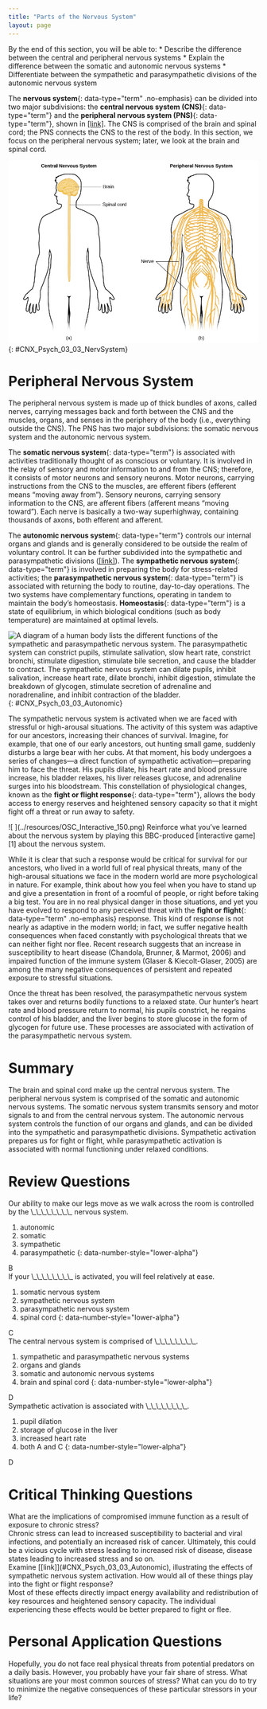 ```yaml
---
title: "Parts of the Nervous System"
layout: page
---
```



<div data-type="abstract" markdown="1">
By the end of this section, you will be able to:
* Describe the difference between the central and peripheral nervous systems
* Explain the difference between the somatic and autonomic nervous systems
* Differentiate between the sympathetic and parasympathetic divisions of the autonomic nervous system

</div>

The **nervous system**{: data-type="term" .no-emphasis} can be divided into two major subdivisions: the **central nervous system (CNS)**{: data-type="term"} and the **peripheral nervous system (PNS)**{: data-type="term"}, shown in [\[link\]](#CNX_Psych_03_03_NervSystem). The CNS is comprised of the brain and spinal cord; the PNS connects the CNS to the rest of the body. In this section, we focus on the peripheral nervous system; later, we look at the brain and spinal cord.

 ![Image (a) shows an outline of a human body with the brain and spinal cord illustrated. Image (b) shows an outline of a human body with a network of nerves depicted.](../resources/CNX_Psych_03_03_NervSystem.jpg "The nervous system is divided into two major parts: (a) the Central Nervous System and (b) the Peripheral Nervous System."){: #CNX_Psych_03_03_NervSystem}

# Peripheral Nervous System

The peripheral nervous system is made up of thick bundles of axons, called nerves, carrying messages back and forth between the CNS and the muscles, organs, and senses in the periphery of the body (i.e., everything outside the CNS). The PNS has two major subdivisions: the somatic nervous system and the autonomic nervous system.

The **somatic nervous system**{: data-type="term"} is associated with activities traditionally thought of as conscious or voluntary. It is involved in the relay of sensory and motor information to and from the CNS; therefore, it consists of motor neurons and sensory neurons. Motor neurons, carrying instructions from the CNS to the muscles, are efferent fibers (efferent means “moving away from”). Sensory neurons, carrying sensory information to the CNS, are afferent fibers (afferent means “moving toward”). Each nerve is basically a two-way superhighway, containing thousands of axons, both efferent and afferent.

The **autonomic nervous system**{: data-type="term"} controls our internal organs and glands and is generally considered to be outside the realm of voluntary control. It can be further subdivided into the sympathetic and parasympathetic divisions ([\[link\]](#CNX_Psych_03_03_Autonomic)). The **sympathetic nervous system**{: data-type="term"} is involved in preparing the body for stress-related activities; the **parasympathetic nervous system**{: data-type="term"} is associated with returning the body to routine, day-to-day operations. The two systems have complementary functions, operating in tandem to maintain the body’s homeostasis. **Homeostasis**{: data-type="term"} is a state of equilibrium, in which biological conditions (such as body temperature) are maintained at optimal levels.

 ![A diagram of a human body lists the different functions of the sympathetic and parasympathetic nervous system. The parasympathetic system can constrict pupils, stimulate salivation, slow heart rate, constrict bronchi, stimulate digestion, stimulate bile secretion, and cause the bladder to contract. The sympathetic nervous system can dilate pupils, inhibit salivation, increase heart rate, dilate bronchi, inhibit digestion, stimulate the breakdown of glycogen, stimulate secretion of adrenaline and noradrenaline, and inhibit contraction of the bladder.](../resources/CNX_Psych_03_03_Autonomic.jpg "The sympathetic and parasympathetic divisions of the autonomic nervous system have the opposite effects on various systems."){: #CNX_Psych_03_03_Autonomic}

The sympathetic nervous system is activated when we are faced with stressful or high-arousal situations. The activity of this system was adaptive for our ancestors, increasing their chances of survival. Imagine, for example, that one of our early ancestors, out hunting small game, suddenly disturbs a large bear with her cubs. At that moment, his body undergoes a series of changes—a direct function of sympathetic activation—preparing him to face the threat. His pupils dilate, his heart rate and blood pressure increase, his bladder relaxes, his liver releases glucose, and adrenaline surges into his bloodstream. This constellation of physiological changes, known as the **fight or flight response**{: data-type="term"}, allows the body access to energy reserves and heightened sensory capacity so that it might fight off a threat or run away to safety.

<div data-type="note" class="psychology link-to-learning" data-label="Link to Learning" markdown="1">
<span data-type="media" data-alt=" "> ![ ](../resources/OSC_Interactive_150.png) </span>
Reinforce what you’ve learned about the nervous system by playing this BBC-produced [interactive game][1] about the nervous system.

</div>

While it is clear that such a response would be critical for survival for our ancestors, who lived in a world full of real physical threats, many of the high-arousal situations we face in the modern world are more psychological in nature. For example, think about how you feel when you have to stand up and give a presentation in front of a roomful of people, or right before taking a big test. You are in no real physical danger in those situations, and yet you have evolved to respond to any perceived threat with the **fight or flight**{: data-type="term" .no-emphasis} response. This kind of response is not nearly as adaptive in the modern world; in fact, we suffer negative health consequences when faced constantly with psychological threats that we can neither fight nor flee. Recent research suggests that an increase in susceptibility to heart disease (Chandola, Brunner, &amp; Marmot, 2006) and impaired function of the immune system (Glaser &amp; Kiecolt-Glaser, 2005) are among the many negative consequences of persistent and repeated exposure to stressful situations.

Once the threat has been resolved, the parasympathetic nervous system takes over and returns bodily functions to a relaxed state. Our hunter’s heart rate and blood pressure return to normal, his pupils constrict, he regains control of his bladder, and the liver begins to store glucose in the form of glycogen for future use. These processes are associated with activation of the parasympathetic nervous system.

# Summary

The brain and spinal cord make up the central nervous system. The peripheral nervous system is comprised of the somatic and autonomic nervous systems. The somatic nervous system transmits sensory and motor signals to and from the central nervous system. The autonomic nervous system controls the function of our organs and glands, and can be divided into the sympathetic and parasympathetic divisions. Sympathetic activation prepares us for fight or flight, while parasympathetic activation is associated with normal functioning under relaxed conditions.

# Review Questions

<div data-type="exercise">
<div data-type="problem" markdown="1">
Our ability to make our legs move as we walk across the room is controlled by the \_\_\_\_\_\_\_\_ nervous system.

1.  autonomic
2.  somatic
3.  sympathetic
4.  parasympathetic
{: data-number-style="lower-alpha"}

</div>
<div data-type="solution" markdown="1">
B

</div>
</div>

<div data-type="exercise">
<div data-type="problem" markdown="1">
If your \_\_\_\_\_\_\_\_ is activated, you will feel relatively at ease.

1.  somatic nervous system
2.  sympathetic nervous system
3.  parasympathetic nervous system
4.  spinal cord
{: data-number-style="lower-alpha"}

</div>
<div data-type="solution" markdown="1">
C

</div>
</div>

<div data-type="exercise">
<div data-type="problem" markdown="1">
The central nervous system is comprised of \_\_\_\_\_\_\_\_.

1.  sympathetic and parasympathetic nervous systems
2.  organs and glands
3.  somatic and autonomic nervous systems
4.  brain and spinal cord
{: data-number-style="lower-alpha"}

</div>
<div data-type="solution" markdown="1">
D

</div>
</div>

<div data-type="exercise">
<div data-type="problem" markdown="1">
Sympathetic activation is associated with \_\_\_\_\_\_\_\_.

1.  pupil dilation
2.  storage of glucose in the liver
3.  increased heart rate
4.  both A and C
{: data-number-style="lower-alpha"}

</div>
<div data-type="solution" markdown="1">
D

</div>
</div>

# Critical Thinking Questions

<div data-type="exercise">
<div data-type="problem" markdown="1">
What are the implications of compromised immune function as a result of exposure to chronic stress?

</div>
<div data-type="solution" markdown="1">
Chronic stress can lead to increased susceptibility to bacterial and viral infections, and potentially an increased risk of cancer. Ultimately, this could be a vicious cycle with stress leading to increased risk of disease, disease states leading to increased stress and so on.

</div>
</div>

<div data-type="exercise">
<div data-type="problem" markdown="1">
Examine [[link]](#CNX_Psych_03_03_Autonomic), illustrating the effects of sympathetic nervous system activation. How would all of these things play into the fight or flight response?

</div>
<div data-type="solution" markdown="1">
Most of these effects directly impact energy availability and redistribution of key resources and heightened sensory capacity. The individual experiencing these effects would be better prepared to fight or flee.

</div>
</div>

# Personal Application Questions

<div data-type="exercise">
<div data-type="problem" markdown="1">
Hopefully, you do not face real physical threats from potential predators on a daily basis. However, you probably have your fair share of stress. What situations are your most common sources of stress? What can you do to try to minimize the negative consequences of these particular stressors in your life?

</div>
</div>



[1]: http://openstaxcollege.org/l/bbcgame
